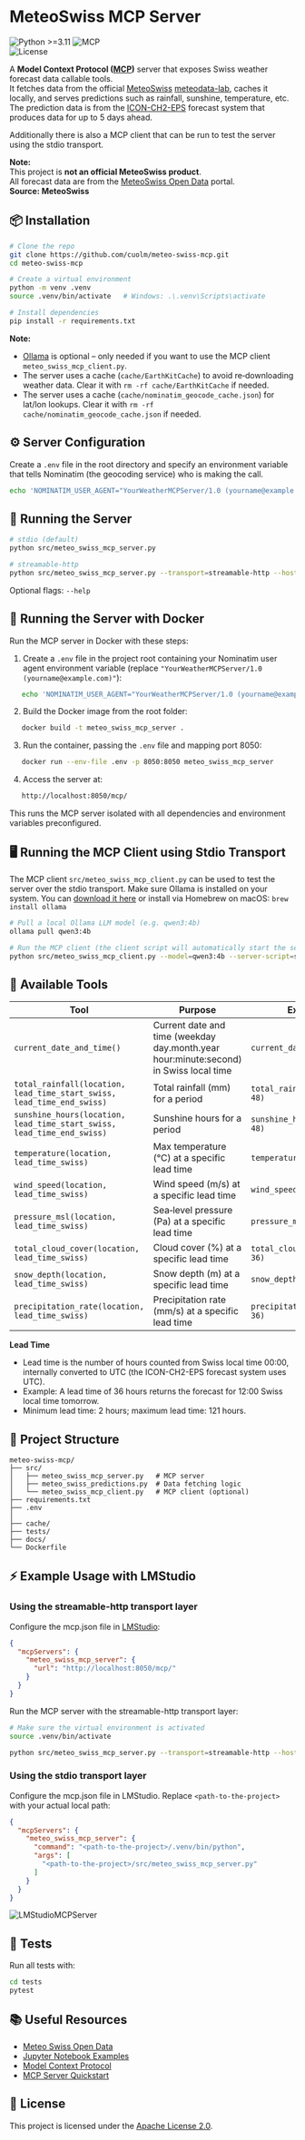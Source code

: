 # MeteoSwiss MCP Server  
![Python >=3.11](https://img.shields.io/badge/python-%3E%3D3.11-blue)
![MCP](https://img.shields.io/badge/mcp-1.13.1-brightgreen)  
![License](https://img.shields.io/badge/license-Apache%202.0-yellow) 

A **Model Context Protocol ([MCP](https://modelcontextprotocol.info/))** server that exposes Swiss weather forecast data callable tools.   
It fetches data from the official [MeteoSwiss](https://opendatadocs.meteoswiss.ch/e-forecast-data/e2-e3-numerical-weather-forecasting-model) [meteodata-lab](https://meteoswiss.github.io/meteodata-lab/), caches it locally, and serves predictions such as rainfall, sunshine, temperature, etc. The prediction data is from the [ICON-CH2-EPS](https://www.meteoswiss.admin.ch/weather/warning-and-forecasting-systems/icon-forecasting-systems.html) forecast system that produces data for up to 5 days ahead. 

Additionally there is also a MCP client that can be run to test the server using the stdio transport.

**Note:**  
This project is **not an official MeteoSwiss product**.  
All forecast data are from the [MeteoSwiss Open Data](https://opendata.swiss/en/organization/bundesamt-fur-meteorologie-und-klimatologie-meteoschweiz) portal.  
**Source: MeteoSwiss**

## 📦 Installation

```bash
# Clone the repo
git clone https://github.com/cuolm/meteo-swiss-mcp.git
cd meteo-swiss-mcp

# Create a virtual environment 
python -m venv .venv
source .venv/bin/activate   # Windows: .\.venv\Scripts\activate

# Install dependencies
pip install -r requirements.txt
```

**Note:** 
- [Ollama](https://ollama.com/) is optional – only needed if you want to use the MCP client `meteo_swiss_mcp_client.py`.  
- The server uses a cache (`cache/EarthKitCache`) to avoid re‑downloading weather data. Clear it with `rm -rf cache/EarthKitCache` if needed.   
- The server uses a cache (`cache/nominatim_geocode_cache.json`) for lat/lon lookups. Clear it with `rm -rf cache/nominatim_geocode_cache.json` if needed.  


## ⚙️ Server Configuration

Create a `.env` file in the root directory and specify an environment variable that tells Nominatim (the geocoding service) who is making the call.

```bash
echo 'NOMINATIM_USER_AGENT="YourWeatherMCPServer/1.0 (yourname@example.com)"' > .env
```


## 🚀 Running the Server

```bash
# stdio (default)
python src/meteo_swiss_mcp_server.py

# streamable-http
python src/meteo_swiss_mcp_server.py --transport=streamable-http --host=localhost --port=8050
```
Optional flags: `--help`


## 🐳 Running the Server with Docker

Run the MCP server in Docker with these steps:

1. Create a `.env` file in the project root containing your Nominatim user agent environment variable (replace `"YourWeatherMCPServer/1.0 (yourname@example.com)"`):
```bash
   echo 'NOMINATIM_USER_AGENT="YourWeatherMCPServer/1.0 (yourname@example.com)"' > .env
```
2. Build the Docker image from the root folder:
```bash
   docker build -t meteo_swiss_mcp_server .
```
3. Run the container, passing the `.env` file and mapping port 8050:
```bash
   docker run --env-file .env -p 8050:8050 meteo_swiss_mcp_server
```
4. Access the server at:
```bash
   http://localhost:8050/mcp/
```
This runs the MCP server isolated with all dependencies and environment variables preconfigured.

## 🖥️ Running the MCP Client using Stdio Transport

The MCP client `src/meteo_swiss_mcp_client.py` can be used to test the server over the stdio transport.
Make sure Ollama is installed on your system. You can [download it here](https://ollama.com/download) or install via Homebrew on macOS: `brew install ollama`

```bash
# Pull a local Ollama LLM model (e.g. qwen3:4b)
ollama pull qwen3:4b

# Run the MCP client (the client script will automatically start the server)
python src/meteo_swiss_mcp_client.py --model=qwen3:4b --server-script=src/meteo_swiss_mcp_server.py
```

## 🔧 Available Tools

| Tool | Purpose | Example Call |
|------|---------|--------------|
| `current_date_and_time()` | Current date and time (weekday day.month.year hour:minute:second) in Swiss local time | `current_date_and_time()` |
| `total_rainfall(location, lead_time_start_swiss, lead_time_end_swiss)` | Total rainfall (mm) for a period | `total_rainfall("Zurich", 24, 48)` |
| `sunshine_hours(location, lead_time_start_swiss, lead_time_end_swiss)` | Sunshine hours for a period | `sunshine_hours("Zurich", 24, 48)` |
| `temperature(location, lead_time_swiss)` | Max temperature (°C) at a specific lead time | `temperature("Zurich", 36)` |
| `wind_speed(location, lead_time_swiss)` | Wind speed (m/s) at a specific lead time | `wind_speed("Zurich", 36)` |
| `pressure_msl(location, lead_time_swiss)` | Sea‑level pressure (Pa) at a specific lead time | `pressure_msl("Zurich", 36)` |
| `total_cloud_cover(location, lead_time_swiss)` | Cloud cover (%) at a specific lead time | `total_cloud_cover("Zurich", 36)` |
| `snow_depth(location, lead_time_swiss)` | Snow depth (m) at a specific lead time | `snow_depth("Zurich", 36)` |
| `precipitation_rate(location, lead_time_swiss)` | Precipitation rate (mm/s) at a specific lead time | `precipitation_rate("Zurich", 36)` |
**Lead Time**
- Lead time is the number of hours counted from Swiss local time 00:00, internally converted to UTC (the ICON-CH2-EPS forecast system uses UTC).  
- Example: A lead time of 36 hours returns the forecast for 12:00 Swiss local time tomorrow.  
- Minimum lead time: 2 hours; maximum lead time: 121 hours.


## 📂 Project Structure

```
meteo-swiss-mcp/
├── src/
│   ├── meteo_swiss_mcp_server.py   # MCP server
│   ├── meteo_swiss_predictions.py  # Data fetching logic
│   └── meteo_swiss_mcp_client.py   # MCP client (optional)
├── requirements.txt
├── .env
│
├── cache/                           
├── tests/                           
├── docs/                           
└── Dockerfile                           
```
## ⚡ Example Usage with LMStudio
### Using the streamable-http transport layer
Configure the mcp.json file in [LMStudio](https://lmstudio.ai/): 
```json
{
  "mcpServers": {
    "meteo_swiss_mcp_server": {
      "url": "http://localhost:8050/mcp/"
    }
  }
}
```
Run the MCP server with the streamable-http transport layer: 
```bash
# Make sure the virtual environment is activated 
source .venv/bin/activate

python src/meteo_swiss_mcp_server.py --transport=streamable-http --host=localhost --port=8050
```
### Using the stdio transport layer
Configure the mcp.json file in LMStudio. Replace `<path-to-the-project>` with your actual local path:
```json
{
  "mcpServers": {
    "meteo_swiss_mcp_server": {
      "command": "<path-to-the-project>/.venv/bin/python",
      "args": [
        "<path-to-the-project>/src/meteo_swiss_mcp_server.py"
      ]
    }
  }
}
```
![LMStudioMCPServer](docs/LMStudioMCPServer.png)

## 🧪 Tests

Run all tests with:

```bash
cd tests
pytest
```

## 📚 Useful Resources

* [Meteo Swiss Open Data](https://www.meteoswiss.admin.ch/services-and-publications/service/open-data.html)  
* [Jupyter Notebook Examples](https://github.com/MeteoSwiss/opendata-nwp-demos/tree/main)  
* [Model Context Protocol](https://github.com/modelcontextprotocol/python-sdk)  
* [MCP Server Quickstart](https://modelcontextprotocol.info/docs/quickstart/server/)

## 📄 License

This project is licensed under the [Apache License 2.0](LICENSE.txt).
